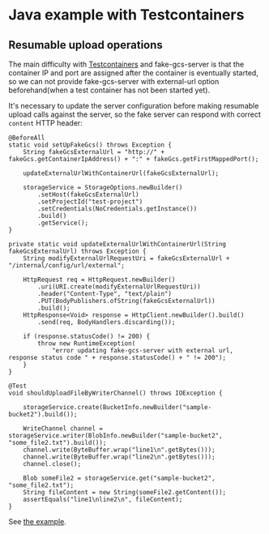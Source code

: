 # Java example with Testcontainers

## Resumable upload operations

The main difficulty with [Testcontainers](https://www.testcontainers.org/) and fake-gcs-server is that the container IP and port are
assigned after the container is eventually started, so we can not provide fake-gcs-server with external-url option beforehand(when a test
container has not been started yet).

It's necessary to update the server configuration before making resumable upload calls against the server, so the fake server can respond
with correct `content` HTTP header:

    @BeforeAll
    static void setUpFakeGcs() throws Exception {
        String fakeGcsExternalUrl = "http://" + fakeGcs.getContainerIpAddress() + ":" + fakeGcs.getFirstMappedPort();

        updateExternalUrlWithContainerUrl(fakeGcsExternalUrl);

        storageService = StorageOptions.newBuilder()
            .setHost(fakeGcsExternalUrl)
            .setProjectId("test-project")
            .setCredentials(NoCredentials.getInstance())
            .build()
            .getService();
    }

    private static void updateExternalUrlWithContainerUrl(String fakeGcsExternalUrl) throws Exception {
        String modifyExternalUrlRequestUri = fakeGcsExternalUrl + "/internal/config/url/external";

        HttpRequest req = HttpRequest.newBuilder()
            .uri(URI.create(modifyExternalUrlRequestUri))
            .header("Content-Type", "text/plain")
            .PUT(BodyPublishers.ofString(fakeGcsExternalUrl))
            .build();
        HttpResponse<Void> response = HttpClient.newBuilder().build()
            .send(req, BodyHandlers.discarding());

        if (response.statusCode() != 200) {
            throw new RuntimeException(
                "error updating fake-gcs-server with external url, response status code " + response.statusCode() + " != 200");
        }
    }

    @Test
    void shouldUploadFileByWriterChannel() throws IOException {

        storageService.create(BucketInfo.newBuilder("sample-bucket2").build());

        WriteChannel channel = storageService.writer(BlobInfo.newBuilder("sample-bucket2", "some_file2.txt").build());
        channel.write(ByteBuffer.wrap("line1\n".getBytes()));
        channel.write(ByteBuffer.wrap("line2\n".getBytes()));
        channel.close();

        Blob someFile2 = storageService.get("sample-bucket2", "some_file2.txt");
        String fileContent = new String(someFile2.getContent());
        assertEquals("line1\nline2\n", fileContent);
    }

See [the example](/src/test/java/com/fsouza/fakegcsserver/java/examples/FakeGcsServerTest.java).

